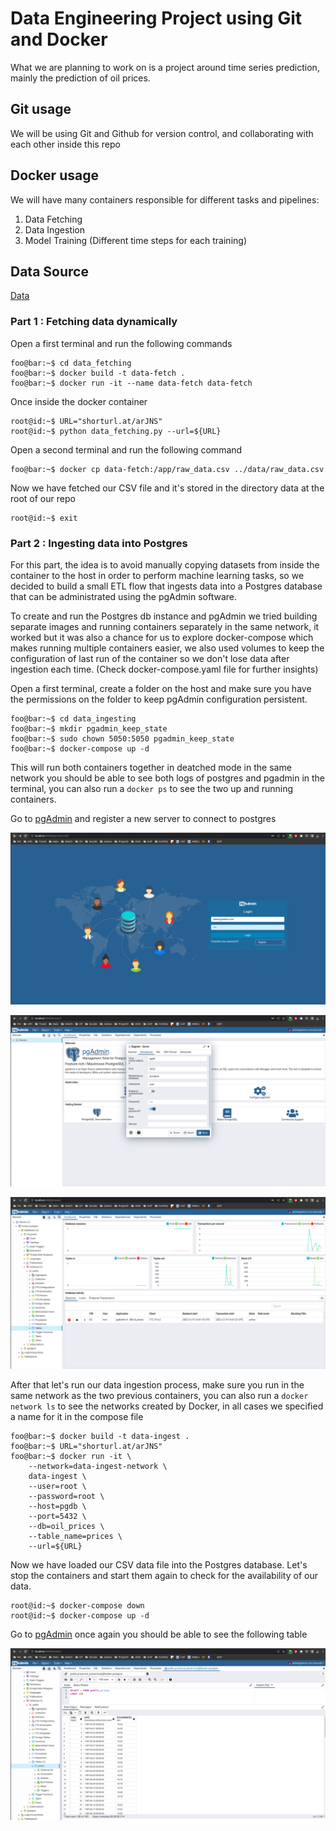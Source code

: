 # Data Engineering Project using Git and Docker
What we are planning to work on is a project around time series prediction, mainly the prediction of oil prices.

## Git usage
We will be using Git and Github for version control, and collaborating with each other inside this repo

## Docker usage
We will have many containers responsible for different tasks and pipelines:
1. Data Fetching
2. Data Ingestion
3. Model Training (Different time steps for each training)

## Data Source
[Data](https://fred.stlouisfed.org/series/DCOILBRENTEU#0)

### Part 1 : Fetching data dynamically
Open a first terminal and run the following commands

```console
foo@bar:~$ cd data_fetching
foo@bar:~$ docker build -t data-fetch .
foo@bar:~$ docker run -it --name data-fetch data-fetch
```

Once inside the docker container
```console
root@id:~$ URL="shorturl.at/arJNS"
root@id:~$ python data_fetching.py --url=${URL}
```

Open a second terminal and run the following command

```console
foo@bar:~$ docker cp data-fetch:/app/raw_data.csv ../data/raw_data.csv
```

Now we have fetched our CSV file and it's stored in the directory data at the root of our repo

```console
root@id:~$ exit
```

### Part 2 : Ingesting data into Postgres
For this part, the idea is to avoid manually copying datasets from inside the container to the host in order to perform machine learning tasks, so we decided to build a small ETL flow that ingests data into a Postgres database that can be administrated using the pgAdmin software.

To create and run the Postgres db instance and pgAdmin we tried building separate images and running containers separately in the same network, it worked but it was also a chance for us to explore docker-compose which makes running multiple containers easier, we also used volumes to keep the configuration of last run of the container so we don't lose data after ingestion each time. (Check docker-compose.yaml file for further insights)

Open a first terminal, create a folder on the host and make sure you have the permissions on the folder to keep pgAdmin configuration persistent.

```console
foo@bar:~$ cd data_ingesting
foo@bar:~$ mkdir pgadmin_keep_state
foo@bar:~$ sudo chown 5050:5050 pgadmin_keep_state
foo@bar:~$ docker-compose up -d
```
This will run both containers together in deatched mode in the same network you should be able to see both logs of postgres and pgadmin in the terminal, you can also run a ```docker ps``` to see the two up and running containers.

Go to [pgAdmin](http://localhost:8090/) and register a new server to connect to postgres

![pgAdmin Home](data_ingesting/img/pgAdminHome.png)

![Register Server](data_ingesting/img/registerServer.png)

![Empty Table](data_ingesting/img/emptyTable.png)

After that let's run our data ingestion process, make sure you run in the same network as the two previous containers, you can also run a ```docker network ls``` to see the networks created by Docker, in all cases we specified a name for it in the compose file

```console
foo@bar:~$ docker build -t data-ingest .
foo@bar:~$ URL="shorturl.at/arJNS"
foo@bar:~$ docker run -it \
	--network=data-ingest-network \
	data-ingest \
    --user=root \
    --password=root \
    --host=pgdb \
    --port=5432 \
    --db=oil_prices \
    --table_name=prices \
    --url=${URL}
```

Now we have loaded our CSV data file into the Postgres database. Let's stop the containers and start them again to check for the availability of our data.
```console
root@id:~$ docker-compose down
root@id:~$ docker-compose up -d
```

Go to [pgAdmin](http://localhost:8090/) once again you should be able to see the following table

![Populated table](data_ingesting/img/populatedTable.png)

